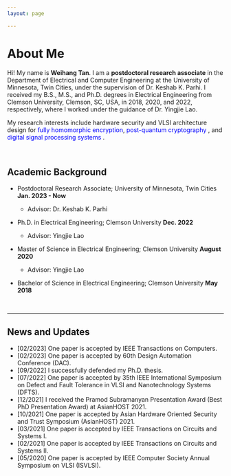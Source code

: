 ```yaml
---
layout: page

---
```


# About Me



Hi! My name is **Weihang Tan**. I am a **postdoctoral research associate** in the Department of Electrical and Computer Engineering at the University of Minnesota, Twin Cities, under the supervision of Dr. Keshab K. Parhi. I received my B.S., M.S., and Ph.D. degrees in Electrical Engineering from Clemson University, Clemson, SC, USA, in 2018, 2020, and 2022, respectively, where I worked under the guidance of Dr. Yingjie Lao. 

My research interests include hardware security and VLSI architecture design for <font color=Blue>fully homomorphic encryption</font>,  <font color=Blue>post-quantum cryptography</font> , and <font color=Blue>digital signal processing systems</font> . 

<br>

## Academic Background

- Postdoctoral Research Associate;                        University of Minnesota, Twin Cities                                                **Jan. 2023 - Now**
  -  Advisor: Dr. Keshab K. Parhi

- Ph.D. in Electrical Engineering;                              Clemson University                                                                             **Dec. 2022**  
  - Advisor: Yingjie Lao

- Master of Science in Electrical Engineering;        Clemson University                                                                             **August 2020**  
  - Advisor: Yingjie Lao

- Bachelor of Science in Electrical Engineering;     Clemson University                                                                             **May 2018**




<br>

---

## News and Updates

- [02/2023] One paper is accepted by IEEE Transactions on Computers.
- [02/2023] One paper is accepted by 60th Design Automation Conference (DAC).
- [09/2022] I successfully defended my Ph.D. thesis.
- [07/2022] One paper is accepted by 35th IEEE International Symposium on Defect and Fault Tolerance in VLSI and Nanotechnology Systems (DFTS).
- [12/2021] I received the Pramod Subramanyan Presentation Award (Best PhD Presentation Award) at AsianHOST 2021.
- [10/2021] One paper is accepted by Asian Hardware Oriented Security and Trust Symposium (AsianHOST) 2021.
- [03/2021] One paper is accepted by IEEE Transactions on Circuits and Systems I.
- [02/2021] One paper is accepted by IEEE Transactions on Circuits and Systems II.
- [05/2020] One paper is accepted by IEEE Computer Society Annual Symposium on VLSI (ISVLSI).

<br>
